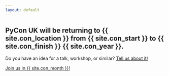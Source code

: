```yaml
---
layout: default
---
```


## PyCon UK will be returning to {{ site.con_location }} from {{ site.con_start }} to {{ site.con_finish }} {{ site.con_year }}.

<p>Do you have an idea for a talk, workshop, or similar? <a href="/call-for-proposals/">Tell us about it!</a></p>
<p><a href="/tickets">Join us in {{ site.con_month }}!</a></p>

